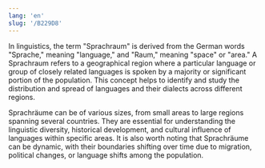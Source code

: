```yaml
---
lang: 'en'
slug: '/B229D8'
---
```


In linguistics, the term "Sprachraum" is derived from the German words "Sprache," meaning "language," and "Raum," meaning "space" or "area." A Sprachraum refers to a geographical region where a particular language or group of closely related languages is spoken by a majority or significant portion of the population. This concept helps to identify and study the distribution and spread of languages and their dialects across different regions.

Sprachräume can be of various sizes, from small areas to large regions spanning several countries. They are essential for understanding the linguistic diversity, historical development, and cultural influence of languages within specific areas. It is also worth noting that Sprachräume can be dynamic, with their boundaries shifting over time due to migration, political changes, or language shifts among the population.
